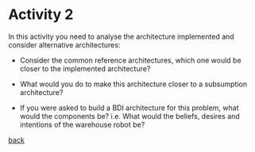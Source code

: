 # Activity 2

In this activity you need to analyse the architecture implemented and consider alternative architectures:

* Consider the common reference architectures, which one would be closer to the implemented architecture? 

* What would you do to make this architecture closer to a subsumption architecture?

* If you were asked to build a BDI architecture for this problem, what would the components be? i.e. What would the beliefs, desires and intentions of the warehouse robot be?


[back](README.md)